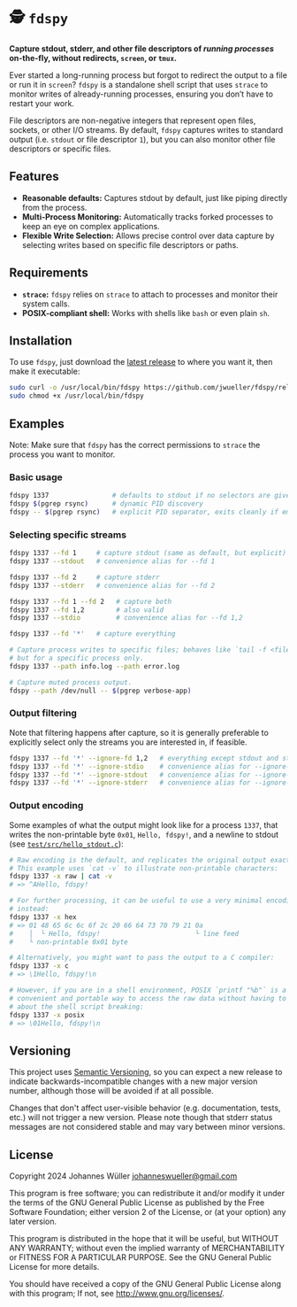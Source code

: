 # 🕵️ `fdspy`

**Capture stdout, stderr, and other file descriptors of _running processes_ on-the-fly, without redirects, `screen`, or `tmux`.**

Ever started a long-running process but forgot to redirect the output to a file or run it in `screen`? `fdspy` is a standalone shell script that uses `strace` to monitor writes of already-running processes, ensuring you don’t have to restart your work.

File descriptors are non-negative integers that represent open files, sockets, or other I/O streams. By default, `fdspy` captures writes to standard output (i.e. `stdout` or file descriptor `1`), but you can also monitor other file descriptors or specific files.

## Features

- **Reasonable defaults:** Captures stdout by default, just like piping directly from the process.
- **Multi-Process Monitoring:** Automatically tracks forked processes to keep an eye on complex applications.
- **Flexible Write Selection:** Allows precise control over data capture by selecting writes based on specific file descriptors or paths.

## Requirements

- **`strace`:** `fdspy` relies on `strace` to attach to processes and monitor their system calls.
- **POSIX-compliant shell:** Works with shells like `bash` or even plain `sh`.

## Installation

To use `fdspy`, just download the [latest release](https://github.com/jwueller/fdspy/releases/latest) to where you want it, then make it executable:

```sh
sudo curl -o /usr/local/bin/fdspy https://github.com/jwueller/fdspy/releases/latest/download/fdspy
sudo chmod +x /usr/local/bin/fdspy
```

## Examples

Note: Make sure that `fdspy` has the correct permissions to `strace` the process you want to monitor.

### Basic usage

```sh
fdspy 1337                # defaults to stdout if no selectors are given
fdspy $(pgrep rsync)      # dynamic PID discovery
fdspy -- $(pgrep rsync)   # explicit PID separator, exits cleanly if empty
```

### Selecting specific streams

```sh
fdspy 1337 --fd 1     # capture stdout (same as default, but explicit)
fdspy 1337 --stdout   # convenience alias for --fd 1

fdspy 1337 --fd 2     # capture stderr
fdspy 1337 --stderr   # convenience alias for --fd 2

fdspy 1337 --fd 1 --fd 2   # capture both
fdspy 1337 --fd 1,2        # also valid
fdspy 1337 --stdio         # convenience alias for --fd 1,2

fdspy 1337 --fd '*'   # capture everything

# Capture process writes to specific files; behaves like `tail -f <file>`,
# but for a specific process only.
fdspy 1337 --path info.log --path error.log

# Capture muted process output.
fdspy --path /dev/null -- $(pgrep verbose-app)
```

### Output filtering

Note that filtering happens after capture, so it is generally preferable to explicitly select only the streams you are interested in, if feasible.

```sh
fdspy 1337 --fd '*' --ignore-fd 1,2   # everything except stdout and stderr
fdspy 1337 --fd '*' --ignore-stdio    # convenience alias for --ignore-fd 1,2
fdspy 1337 --fd '*' --ignore-stdout   # convenience alias for --ignore-fd 1
fdspy 1337 --fd '*' --ignore-stderr   # convenience alias for --ignore-fd 2
```

### Output encoding

Some examples of what the output might look like for a process `1337`, that writes the non-printable byte `0x01`, `Hello, fdspy!`, and a newline to stdout (see [`test/src/hello_stdout.c`](tools/src/hello_stdout.c)):

```sh
# Raw encoding is the default, and replicates the original output exactly.
# This example uses `cat -v` to illustrate non-printable characters:
fdspy 1337 -x raw | cat -v
# => ^AHello, fdspy!

# For further processing, it can be useful to use a very minimal encoding
# instead:
fdspy 1337 -x hex
# => 01 48 65 6c 6c 6f 2c 20 66 64 73 70 79 21 0a
#    │  └ Hello, fdspy!                        └ line feed
#    └ non-printable 0x01 byte

# Alternatively, you might want to pass the output to a C compiler:
fdspy 1337 -x c
# => \1Hello, fdspy!\n

# However, if you are in a shell environment, POSIX `printf "%b"` is a
# convenient and portable way to access the raw data without having to worry
# about the shell script breaking:
fdspy 1337 -x posix
# => \01Hello, fdspy!\n
```

## Versioning

This project uses [Semantic Versioning](https://semver.org/), so you can expect a new release to indicate backwards-incompatible changes with a new major version number, although those will be avoided if at all possible.

Changes that don't affect user-visible behavior (e.g. documentation, tests, etc.) will not trigger a new version. Please note though that stderr status messages are not considered stable and may vary between minor versions.

## License

Copyright 2024 Johannes Wüller <johanneswueller@gmail.com>

This program is free software; you can redistribute it and/or
modify it under the terms of the GNU General Public License
as published by the Free Software Foundation; either version 2
of the License, or (at your option) any later version.

This program is distributed in the hope that it will be useful,
but WITHOUT ANY WARRANTY; without even the implied warranty of
MERCHANTABILITY or FITNESS FOR A PARTICULAR PURPOSE.  See the
GNU General Public License for more details.

You should have received a copy of the GNU General Public License
along with this program; If not, see <http://www.gnu.org/licenses/>.
